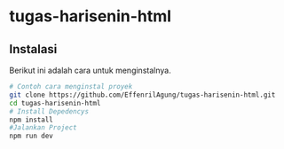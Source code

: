 # tugas-harisenin-html

## Instalasi

Berikut ini adalah cara untuk menginstalnya.

```bash
# Contoh cara menginstal proyek
git clone https://github.com/EffenrilAgung/tugas-harisenin-html.git
cd tugas-harisenin-html
# Install Depedencys
npm install
#Jalankan Project
npm run dev
